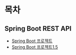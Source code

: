 # 목차

## Spring Boot REST API

- [Spring Boot 프로젝트](/Spring%20Boot%20REST%20API/README.md)
- [Spring Boot 프로젝트1.5](/Spring%20Boot%20REST%20API/README1.5.md)
